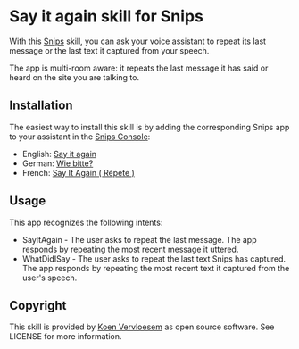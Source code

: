 # Say it again skill for Snips 
With this [Snips](https://snips.ai/) skill, you can ask your voice assistant to repeat its last message or the last text it captured from your speech.

The app is multi-room aware: it repeats the last message it has said or heard on the site you are talking to.

## Installation
The easiest way to install this skill is by adding the corresponding Snips app to your assistant in the [Snips Console](https://console.snips.ai):

  * English: [Say it again](https://console.snips.ai/store/en/skill_YoV709qZP3n)
  * German: [Wie bitte?](https://console.snips.ai/store/de/skill_Qw5BPznz1lv)
  * French: [Say It Again ( Répète )](https://console.snips.ai/store/fr/skill_WrK0rWr9Xrp)

## Usage
This app recognizes the following intents:

  * SayItAgain - The user asks to repeat the last message. The app responds by repeating the most recent message it uttered.
  * WhatDidISay - The user asks to repeat the last text Snips has captured. The app responds by repeating the most recent text it captured from the user's speech.

## Copyright
This skill is provided by [Koen Vervloesem](mailto:koen@vervloesem.eu) as open source software. See LICENSE for more information.
